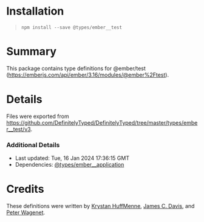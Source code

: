 # Installation
> `npm install --save @types/ember__test`

# Summary
This package contains type definitions for @ember/test (https://emberjs.com/api/ember/3.16/modules/@ember%2Ftest).

# Details
Files were exported from https://github.com/DefinitelyTyped/DefinitelyTyped/tree/master/types/ember__test/v3.

### Additional Details
 * Last updated: Tue, 16 Jan 2024 17:36:15 GMT
 * Dependencies: [@types/ember__application](https://npmjs.com/package/@types/ember__application)

# Credits
These definitions were written by [Krystan HuffMenne](https://github.com/gitKrystan), [James C. Davis](https://github.com/jamescdavis), and [Peter Wagenet](https://github.com/wagenet).
